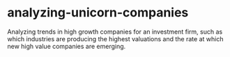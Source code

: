 # analyzing-unicorn-companies
Analyzing trends in high growth companies for an investment firm, such as which industries are producing the highest valuations and the rate at which new high value companies are emerging.
